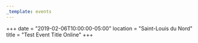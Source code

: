 ```yaml
---
_template: events
---
```


+++
date = "2019-02-06T10:00:00-05:00"
location = "Saint-Louis du Nord"
title = "Test Event Title Online"
+++
